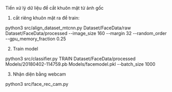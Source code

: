 
Tiền xử lý dữ liệu để cắt khuôn mặt từ ảnh gốc

1. cắt riêng khuôn mặt ra để train: 

python3 src/align_dataset_mtcnn.py  Dataset/FaceData/raw Dataset/FaceData/processed --image_size 160 --margin 32  --random_order --gpu_memory_fraction 0.25

2. Train model

python3 src/classifier.py TRAIN Dataset/FaceData/processed Models/20180402-114759.pb Models/facemodel.pkl --batch_size 1000

3. Nhận diện bằng webcam

python3 src/face_rec_cam.py 

